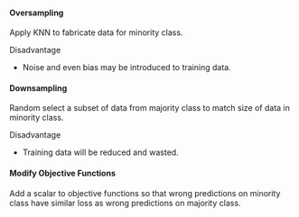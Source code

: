 #### Oversampling

Apply KNN to fabricate data for minority class. 

Disadvantage

* Noise and even bias may be introduced to training data.

#### Downsampling

Random select a subset of data from majority class to match size of data in minority class.

Disadvantage

* Training data will be reduced and wasted.

#### Modify Objective Functions

Add a scalar to objective functions so that wrong predictions on minority class have similar loss as wrong predictions on majority class.